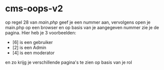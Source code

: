 # cms-oops-v2

op regel 28 van *main.php* geef je een nummer aan, vervolgens open je main.php op een browser en op basis van je aangegeven nummer zie je de pagina.        Hier heb je 3 voorbeelden: 
- [6] is een gebruiker &nbsp;
- [2] is een Admin &nbsp;
- [4] is een moderator &nbsp;

en zo krijg je verschillende pagina's te zien op basis van je rol
